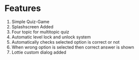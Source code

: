 # Features
1. Simple Quiz-Game
2. Splashscreen Added
3. Four topic for multitopic quiz
4. Automatic level lock and unlock system
5. Automatically checks selected option is correct or not
6. When wrong option is selected then correct answer is shown
7. Lottie custom dialog added
